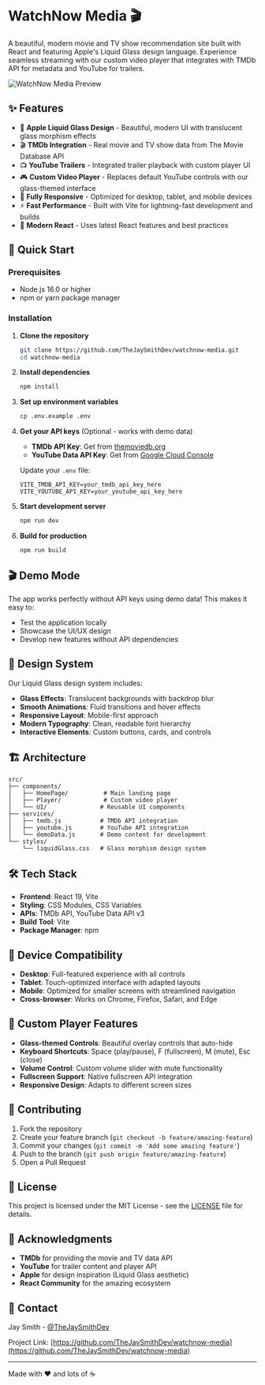 # WatchNow Media 🎬

A beautiful, modern movie and TV show recommendation site built with React and featuring Apple's Liquid Glass design language. Experience seamless streaming with our custom video player that integrates with TMDb API for metadata and YouTube for trailers.

![WatchNow Media Preview](preview-screenshot-placeholder.png)

## ✨ Features

- 🎨 **Apple Liquid Glass Design** - Beautiful, modern UI with translucent glass morphism effects
- 🎬 **TMDb Integration** - Real movie and TV show data from The Movie Database API
- 📺 **YouTube Trailers** - Integrated trailer playback with custom player UI
- 🎮 **Custom Video Player** - Replaces default YouTube controls with our glass-themed interface
- 📱 **Fully Responsive** - Optimized for desktop, tablet, and mobile devices
- ⚡ **Fast Performance** - Built with Vite for lightning-fast development and builds
- 🎯 **Modern React** - Uses latest React features and best practices

## 🚀 Quick Start

### Prerequisites
- Node.js 16.0 or higher
- npm or yarn package manager

### Installation

1. **Clone the repository**
   ```bash
   git clone https://github.com/TheJaySmithDev/watchnow-media.git
   cd watchnow-media
   ```

2. **Install dependencies**
   ```bash
   npm install
   ```

3. **Set up environment variables**
   ```bash
   cp .env.example .env
   ```

4. **Get your API keys** (Optional - works with demo data)
   - **TMDb API Key**: Get from [themoviedb.org](https://www.themoviedb.org/settings/api)
   - **YouTube Data API Key**: Get from [Google Cloud Console](https://console.developers.google.com/)
   
   Update your `.env` file:
   ```env
   VITE_TMDB_API_KEY=your_tmdb_api_key_here
   VITE_YOUTUBE_API_KEY=your_youtube_api_key_here
   ```

5. **Start development server**
   ```bash
   npm run dev
   ```

6. **Build for production**
   ```bash
   npm run build
   ```

## 🎬 Demo Mode

The app works perfectly without API keys using demo data! This makes it easy to:
- Test the application locally
- Showcase the UI/UX design
- Develop new features without API dependencies

## 🎨 Design System

Our Liquid Glass design system includes:

- **Glass Effects**: Translucent backgrounds with backdrop blur
- **Smooth Animations**: Fluid transitions and hover effects  
- **Responsive Layout**: Mobile-first approach
- **Modern Typography**: Clean, readable font hierarchy
- **Interactive Elements**: Custom buttons, cards, and controls

## 🏗️ Architecture

```
src/
├── components/
│   ├── HomePage/          # Main landing page
│   ├── Player/            # Custom video player
│   └── UI/               # Reusable UI components
├── services/
│   ├── tmdb.js           # TMDb API integration
│   ├── youtube.js        # YouTube API integration
│   └── demoData.js       # Demo content for development
└── styles/
    └── liquidGlass.css   # Glass morphism design system
```

## 🛠️ Tech Stack

- **Frontend**: React 19, Vite
- **Styling**: CSS Modules, CSS Variables
- **APIs**: TMDb API, YouTube Data API v3
- **Build Tool**: Vite
- **Package Manager**: npm

## 📱 Device Compatibility

- **Desktop**: Full-featured experience with all controls
- **Tablet**: Touch-optimized interface with adapted layouts
- **Mobile**: Optimized for smaller screens with streamlined navigation
- **Cross-browser**: Works on Chrome, Firefox, Safari, and Edge

## 🎥 Custom Player Features

- **Glass-themed Controls**: Beautiful overlay controls that auto-hide
- **Keyboard Shortcuts**: Space (play/pause), F (fullscreen), M (mute), Esc (close)
- **Volume Control**: Custom volume slider with mute functionality
- **Fullscreen Support**: Native fullscreen API integration
- **Responsive Design**: Adapts to different screen sizes

## 🤝 Contributing

1. Fork the repository
2. Create your feature branch (`git checkout -b feature/amazing-feature`)
3. Commit your changes (`git commit -m 'Add some amazing feature'`)
4. Push to the branch (`git push origin feature/amazing-feature`)
5. Open a Pull Request

## 📄 License

This project is licensed under the MIT License - see the [LICENSE](LICENSE) file for details.

## 🙏 Acknowledgments

- **TMDb** for providing the movie and TV data API
- **YouTube** for trailer content and player API
- **Apple** for design inspiration (Liquid Glass aesthetic)
- **React Community** for the amazing ecosystem

## 📧 Contact

Jay Smith - [@TheJaySmithDev](https://github.com/TheJaySmithDev)

Project Link: [https://github.com/TheJaySmithDev/watchnow-media](https://github.com/TheJaySmithDev/watchnow-media)

---

Made with ❤️ and lots of ☕
